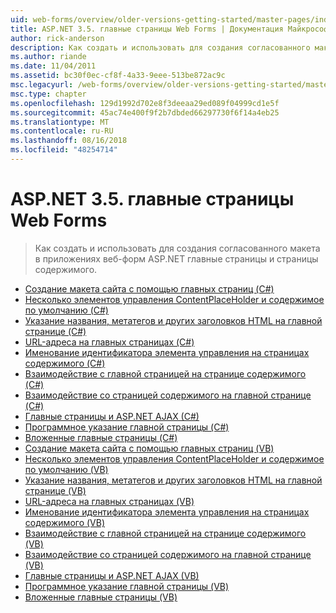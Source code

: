 ```yaml
---
uid: web-forms/overview/older-versions-getting-started/master-pages/index
title: ASP.NET 3.5. главные страницы Web Forms | Документация Майкрософт
author: rick-anderson
description: Как создать и использовать для создания согласованного макета в приложениях веб-форм ASP.NET главные страницы и страницы содержимого.
ms.author: riande
ms.date: 11/04/2011
ms.assetid: bc30f0ec-cf8f-4a33-9eee-513be872ac9c
msc.legacyurl: /web-forms/overview/older-versions-getting-started/master-pages
msc.type: chapter
ms.openlocfilehash: 129d1992d702e8f3deeaa29ed089f04999cd1e5f
ms.sourcegitcommit: 45ac74e400f9f2b7dbded66297730f6f14a4eb25
ms.translationtype: MT
ms.contentlocale: ru-RU
ms.lasthandoff: 08/16/2018
ms.locfileid: "48254714"
---
```

<a name="aspnet-35---web-forms-master-pages"></a>ASP.NET 3.5. главные страницы Web Forms
====================
> Как создать и использовать для создания согласованного макета в приложениях веб-форм ASP.NET главные страницы и страницы содержимого.


- [Создание макета сайта с помощью главных страниц (C#)](creating-a-site-wide-layout-using-master-pages-cs.md)
- [Несколько элементов управления ContentPlaceHolder и содержимое по умолчанию (C#)](multiple-contentplaceholders-and-default-content-cs.md)
- [Указание названия, метатегов и других заголовков HTML на главной странице (C#)](specifying-the-title-meta-tags-and-other-html-headers-in-the-master-page-cs.md)
- [URL-адреса на главных страницах (C#)](urls-in-master-pages-cs.md)
- [Именование идентификатора элемента управления на страницах содержимого (C#)](control-id-naming-in-content-pages-cs.md)
- [Взаимодействие с главной страницей на странице содержимого (C#)](interacting-with-the-master-page-from-the-content-page-cs.md)
- [Взаимодействие со страницей содержимого на главной странице (C#)](interacting-with-the-content-page-from-the-master-page-cs.md)
- [Главные страницы и ASP.NET AJAX (C#)](master-pages-and-asp-net-ajax-cs.md)
- [Программное указание главной страницы (C#)](specifying-the-master-page-programmatically-cs.md)
- [Вложенные главные страницы (C#)](nested-master-pages-cs.md)
- [Создание макета сайта с помощью главных страниц (VB)](creating-a-site-wide-layout-using-master-pages-vb.md)
- [Несколько элементов управления ContentPlaceHolder и содержимое по умолчанию (VB)](multiple-contentplaceholders-and-default-content-vb.md)
- [Указание названия, метатегов и других заголовков HTML на главной странице (VB)](specifying-the-title-meta-tags-and-other-html-headers-in-the-master-page-vb.md)
- [URL-адреса на главных страницах (VB)](urls-in-master-pages-vb.md)
- [Именование идентификатора элемента управления на страницах содержимого (VB)](control-id-naming-in-content-pages-vb.md)
- [Взаимодействие с главной страницей на странице содержимого (VB)](interacting-with-the-master-page-from-the-content-page-vb.md)
- [Взаимодействие со страницей содержимого на главной странице (VB)](interacting-with-the-content-page-from-the-master-page-vb.md)
- [Главные страницы и ASP.NET AJAX (VB)](master-pages-and-asp-net-ajax-vb.md)
- [Программное указание главной страницы (VB)](specifying-the-master-page-programmatically-vb.md)
- [Вложенные главные страницы (VB)](nested-master-pages-vb.md)
